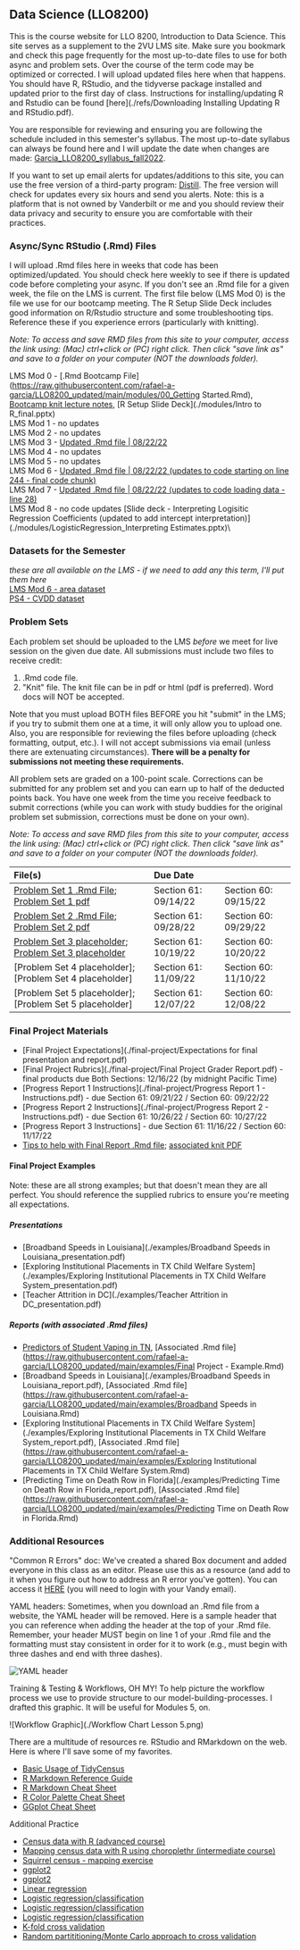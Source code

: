 ## Data Science (LLO8200)
This is the course website for LLO 8200, Introduction to Data Science. This site serves as a supplement to the 2VU LMS site. Make sure you bookmark and check this page frequently for the most up-to-date files to use for both async and problem sets. Over the course of the term code may be optimized or corrected. I will upload updated files here when that happens. You should have R, RStudio, and the tidyverse package installed and updated prior to the first day of class. Instructions for installing/updating R and Rstudio can be found [here](./refs/Downloading Installing Updating R and RStudio.pdf).

You are responsible for reviewing and ensuring you are following the schedule included in this semester's syllabus. The most up-to-date syllabus can always be found here and I will update the date when changes are made: [Garcia_LLO8200_syllabus_fall2022](./Garcia_LLO8200_syllabus_fall2022.pdf). 

If you want to set up email alerts for updates/additions to this site, you can use the free version of a third-party program: [Distill](https://distill.io/). The free version will check for updates every six hours and send you alerts. Note: this is a platform that is not owned by Vanderbilt or me and you should review their data privacy and security to ensure you are comfortable with their practices.

### Async/Sync RStudio (.Rmd) Files
I will upload .Rmd files here in weeks that code has been optimized/updated. You should check here weekly to see if there is updated code before completing your async. If you don't see an .Rmd file for a given week, the file on the LMS is current. The first file below (LMS Mod 0) is the file we use for our bootcamp meeting. The R Setup Slide Deck includes good information on R/Rstudio structure and some troubleshooting tips. Reference these if you experience errors (particularly with knitting).      

*Note: To access and save RMD files from this site to your computer, access the link using: (Mac) ctrl+click or (PC) right click. Then click "save link as" and save to a folder on your computer (NOT the downloads folder).*
           
LMS Mod 0 - [.Rmd Bootcamp File](https://raw.githubusercontent.com/rafael-a-garcia/LLO8200_updated/main/modules/00_Getting Started.Rmd), [Bootcamp knit lecture notes](./modules/00_Getting-Started.html), [R Setup Slide Deck](./modules/Intro to R_final.pptx)\
LMS Mod 1 - no updates \
LMS Mod 2 - no updates \
LMS Mod 3 - [Updated .Rmd file | 08/22/22](https://raw.githubusercontent.com/rafael-a-garcia/LLO8200_updated/main/modules/Mod3_webscraping_updated.Rmd)\
LMS Mod 4 - no updates \
LMS Mod 5 - no updates \
LMS Mod 6 - [Updated .Rmd file | 08/22/22 (updates to code starting on line 244 - final code chunk)](https://raw.githubusercontent.com/rafael-a-garcia/LLO8200_updated/main/modules/Mod6_regression_updated_inclass.Rmd)\
LMS Mod 7 - [Updated .Rmd file | 08/22/22 (updates to code loading data - line 28)](https://raw.githubusercontent.com/rafael-a-garcia/LLO8200_updated/main/modules/Mod6b_regression_part2.Rmd)\
LMS Mod 8 - no code updates [Slide deck - Interpreting Logisitic Regression Coefficients (updated to add intercept interpretation)](./modules/LogisticRegression_Interpreting Estimates.pptx)\
<!--- These need to be added to the dataset repository next term  --->

### Datasets for the Semester     
*these are all available on the LMS - if we need to add any this term, I'll put them here*  
[LMS Mod 6 - area dataset](./datasets/area_data.Rdata)\
[PS4 - CVDD dataset](./datasets/cvdd.rdata)
<!--- These need to be added to the dataset repository next term --->

### Problem Sets


Each problem set should be uploaded to the LMS _before_ we meet for live session on the given due date. All submissions must include two files to receive credit:
1. .Rmd code file.
2. "Knit" file. The knit file can be in pdf or html (pdf is preferred). Word docs will NOT be accepted. 

Note that you must upload BOTH files BEFORE you hit "submit" in the LMS; if you try to submit them one at a time, it will only allow you to upload one. Also, you are responsible for reviewing the files before uploading (check formatting, output, etc.). I will not accept submissions via email (unless there are extenuating circumstances). **There will be a penalty for submissions not meeting these requirements.**

All problem sets are graded on a 100-point scale. Corrections can be submitted for any problem set and you can earn up to half of the deducted points back. You have one week from the time you receive feedback to submit corrections (while you can work with study buddies for the original problem set submission, corrections must be done on your own).

*Note: To access and save RMD files from this site to your computer, access the link using: (Mac) ctrl+click or (PC) right click. Then click "save link as" and save to a folder on your computer (NOT the downloads folder).*

| File(s)      | Due Date            |                     |
|:-------------|:--------------------|:--------------------|
| [Problem Set 1 .Rmd File](https://raw.githubusercontent.com/rafael-a-garcia/LLO8200_updated/main/problem-sets/01_ProblemSet_Mods1_2_3_starter.Rmd); [Problem Set 1 pdf](./problem-sets/01_ProblemSet_Mods1_2_3_starter.pdf) | Section 61: 09/14/22 |Section 60: 09/15/22 |
| [Problem Set 2 .Rmd File](https://raw.githubusercontent.com/rafael-a-garcia/LLO8200_updated/main/problem-sets/02_ProblemSet_Mods2_3_starter.Rmd); [Problem Set 2 pdf](./problem-sets/02_ProblemSet_Mods2_3_starter.pdf) | Section 61: 09/28/22 |Section 60: 09/29/22 |
| [Problem Set 3 placeholder](https://raw.githubusercontent.com/rafael-a-garcia/LLO8200_updated/main/problem-sets/03_ProblemSet_starter.Rmd); [Problem Set 3 placeholder](./problem-sets/03_ProblemSet_starter.pdf) | Section 61: 10/19/22 |Section 60: 10/20/22 |
| [Problem Set 4 placeholder]<!---(https://raw.githubusercontent.com/rafael-a-garcia/LLO8200_updated/main/problem-sets/04_ProblemSet_Mod8_starter_updated.Rmd)--->; [Problem Set 4 placeholder]<!---(./problem-sets/04_ProblemSet_Mod8_starter_updated.pdf)---> | Section 61: 11/09/22 |Section 60: 11/10/22 |
| [Problem Set 5 placeholder];[Problem Set 5 placeholder] | Section 61: 12/07/22 |Section 60: 12/08/22 |

### Final Project Materials
* [Final Project Expectations](./final-project/Expectations for final presentation and report.pdf) 
* [Final Project Rubrics](./final-project/Final Project Grader Report.pdf) - final products due Both Sections: 12/16/22 (by midnight Pacific Time)
* [Progress Report 1 Instructions](./final-project/Progress Report 1 - Instructions.pdf) - due Section 61: 09/21/22 / Section 60: 09/22/22
* [Progress Report 2 Instructions](./final-project/Progress Report 2 - Instructions.pdf) - due Section 61: 10/26/22 / Section 60: 10/27/22
* [Progress Report 3 Instructions]<!---(./final-project/Progress Report 3 - Instructions.pdf)---> - due Section 61: 11/16/22 / Section 60: 11/17/22
* [Tips to help with Final Report .Rmd file](https://raw.githubusercontent.com/rafael-a-garcia/LLO8200_updated/main/final-project/TipsToHelpWithFinalReport.Rmd); [associated knit PDF](./final-project/TipsToHelpWithFinalReport.pdf)

#### Final Project Examples
Note: these are all strong examples; but that doesn't mean they are all perfect. You should reference the supplied rubrics to ensure you're meeting all expectations. 
##### Presentations
* [Broadband Speeds in Louisiana](./examples/Broadband Speeds in Louisiana_presentation.pdf)
* [Exploring Institutional Placements in TX Child Welfare System](./examples/Exploring Institutional Placements in TX Child Welfare System_presentation.pdf)
* [Teacher Attrition in DC](./examples/Teacher Attrition in DC_presentation.pdf)

##### Reports (with associated .Rmd files)
* [Predictors of Student Vaping in TN](./examples/Final-Project---Example.pdf), [Associated .Rmd file](https://raw.githubusercontent.com/rafael-a-garcia/LLO8200_updated/main/examples/Final Project - Example.Rmd)
* [Broadband Speeds in Louisiana](./examples/Broadband Speeds in Louisiana_report.pdf), [Associated .Rmd file](https://raw.githubusercontent.com/rafael-a-garcia/LLO8200_updated/main/examples/Broadband Speeds in Louisiana.Rmd)
* [Exploring Institutional Placements in TX Child Welfare System](./examples/Exploring Institutional Placements in TX Child Welfare System_report.pdf), [Associated .Rmd file](https://raw.githubusercontent.com/rafael-a-garcia/LLO8200_updated/main/examples/Exploring Institutional Placements in TX Child Welfare System.Rmd)
* [Predicting Time on Death Row in Florida](./examples/Predicting Time on Death Row in Florida_report.pdf), [Associated .Rmd file](https://raw.githubusercontent.com/rafael-a-garcia/LLO8200_updated/main/examples/Predicting Time on Death Row in Florida.Rmd)

### Additional Resources
"Common R Errors" doc: We've created a shared Box document and added everyone in this class as an editor. Please use this as a resource (and add to it when you figure out how to address an R error you've gotten). You can access it [HERE](https://vanderbilt.box.com/s/4v3frpekn0p1k2tpv3r06xmyha5zce3h) (you will need to login with your Vandy email). 

YAML headers: Sometimes, when you download an .Rmd file from a website, the YAML header will be removed. Here is a sample header that you can reference when adding the header at the top of your .Rmd file. Remember, your header MUST begin on line 1 of your .Rmd file and the formatting must stay consistent in order for it to work (e.g., must begin with three dashes and end with three dashes).       

![YAML header](./YAML_header.JPG)

Training & Testing & Workflows, OH MY! To help picture the workflow process we use to provide structure to our model-building-processes. I drafted this graphic. It will be useful for Modules 5, on. 

![Workflow Graphic](./Workflow Chart Lesson 5.png)

There are a multitude of resources re. RStudio and RMarkdown on the web. Here is where I'll save some of my favorites. 
* [Basic Usage of TidyCensus](https://walker-data.com/tidycensus/articles/basic-usage.html)
* [R Markdown Reference Guide](./refs/rmarkdown-reference.pdf)
* [R Markdown Cheat Sheet](./refs/rmarkdown-cheatsheet.pdf)
* [R Color Palette Cheat Sheet](./refs/colorPaletteCheatsheet.pdf)
* [GGplot Cheat Sheet](./refs/ggplot2-cheatsheet.pdf)

Additional Practice
* [Census data with R (advanced course)](https://www.census.gov/data/academy/courses/ranking-project.html)
* [Mapping census data with R using choroplethr (intermediate course)](https://www.census.gov/data/academy/courses/choroplethr.html)
* [Squirrel census - mapping exercise](https://annielyu.com/2019/10/29/fun-leaflet-in-r-with-nyc-squirrel-census-data/)
* [ggplot2](https://rpubs.com/williamsurles/295930)
* [ggplot2](http://euclid.psych.yorku.ca/www/psy6135/tutorials/gapminder.html)
* [Linear regression](https://www.machinelearningplus.com/machine-learning/complete-introduction-linear-regression-r/)
* [Logistic regression/classification](https://towardsdatascience.com/modelling-binary-logistic-regression-using-tidymodels-library-in-r-part-1-c1bdce0ac055)
* [Logistic regression/classification](https://ntaback.github.io/UofT_STA130/week8/Week8PracticeProblems-solutions1.html)
* [Logistic regression/classification](https://rpubs.com/AIventurer/datacamp_R_ML_TB_Ch2)
* [K-fold cross validation](https://drsimonj.svbtle.com/k-fold-cross-validation-with-modelr-and-broom)
* [Random partititioning/Monte Carlo approach to cross validation](https://ijlyttle.github.io/model_cv_selection.html)
<!---* [Additional Cross Validation for Classification Models .Rmd File](./10_additional_cross_validate_logit.Rmd)--->

